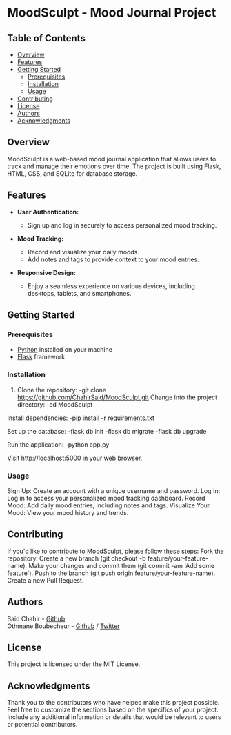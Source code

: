 # MoodSculpt - Mood Journal Project

## Table of Contents

- [Overview](#overview)
- [Features](#features)
- [Getting Started](#getting-started)
  - [Prerequisites](#prerequisites)
  - [Installation](#installation)
  - [Usage](#usage)
- [Contributing](#contributing)
- [License](#license)
- [Authors](#authors)
- [Acknowledgments](#acknowledgments)

## Overview

MoodSculpt is a web-based mood journal application that allows users to track and manage their emotions over time. The project is built using Flask, HTML, CSS, and SQLite for database storage.

## Features

- **User Authentication:**
  - Sign up and log in securely to access personalized mood tracking.

- **Mood Tracking:**
  - Record and visualize your daily moods.
  - Add notes and tags to provide context to your mood entries.

- **Responsive Design:**
  - Enjoy a seamless experience on various devices, including desktops, tablets, and smartphones.

## Getting Started

### Prerequisites

- [Python](https://www.python.org/) installed on your machine
- [Flask](https://flask.palletsprojects.com/en/2.1.x/) framework

### Installation

1. Clone the repository:
  -git clone https://github.com/ChahirSaid/MoodSculpt.git
Change into the project directory:
  -cd MoodSculpt

Install dependencies:
   -pip install -r requirements.txt

Set up the database:
  -flask db init
  -flask db migrate
  -flask db upgrade
   
Run the application:
  -python app.py
   
Visit http://localhost:5000 in your web browser.

### Usage
Sign Up:
   Create an account with a unique username and password.
Log In:
   Log in to access your personalized mood tracking dashboard.
Record Mood:
   Add daily mood entries, including notes and tags.
Visualize Your Mood:
   View your mood history and trends.
   
## Contributing
If you'd like to contribute to MoodSculpt, please follow these steps:
   Fork the repository.
   Create a new branch (git checkout -b feature/your-feature-name).
   Make your changes and commit them (git commit -am 'Add some feature').
   Push to the branch (git push origin feature/your-feature-name).
   Create a new Pull Request.

## Authors
Said Chahir - [Github](https://github.com/ChahirSaid)  
Othmane Boubecheur - [Github](https://github.com/glackyy) / [Twitter](https://twitter.com/glackybeatz)

## License
This project is licensed under the MIT License.

## Acknowledgments
Thank you to the contributors who have helped make this project possible.
Feel free to customize the sections based on the specifics of your project. Include any additional information or details that would be relevant to users or potential contributors.
